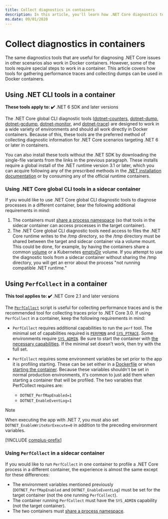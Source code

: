 ```yaml
---
title: Collect diagnostics in containers
description: In this article, you'll learn how .NET Core diagnostics tools can be used in Docker containers.
ms.date: 09/01/2020
---
```


# Collect diagnostics in containers

The same diagnostics tools that are useful for diagnosing .NET Core issues in other scenarios also work in Docker containers. However, some of the tools require special steps to work in a container. This article covers how tools for gathering performance traces and collecting dumps can be used in Docker containers.

## Using .NET CLI tools in a container

**These tools apply to: ✔️** .NET 6 SDK and later versions

The .NET Core global CLI diagnostic tools ([dotnet-counters](dotnet-counters.md), [dotnet-dump](dotnet-dump.md), [dotnet-gcdump](dotnet-gcdump.md), [dotnet-monitor](dotnet-monitor.md), and [dotnet-trace](dotnet-trace.md)) are designed to work in a wide variety of environments and should all work directly in Docker containers. Because of this, these tools are the preferred method of collecting diagnostic information for .NET Core scenarios targeting .NET 6 or later in containers.

You can also install these tools without the .NET SDK by downloading the single-file variants from the links in the previous paragraph. These installs require a global install of the .NET runtime version 3.1 or later, which you can acquire following any of the prescribed methods in the [.NET installation documentation](../install/index.yml) or by consuming any of the official runtime containers.

### Using .NET Core global CLI tools in a sidecar container

If you would like to use .NET Core global CLI diagnostic tools to diagnose processes in a different container, bear the following additional requirements in mind:

1. The containers must [share a process namespace](https://docs.docker.com/engine/reference/run/#pid-settings---pid) (so that tools in the sidecar container can access processes in the target container).
2. The .NET Core global CLI diagnostic tools need access to files the .NET Core runtime writes to the /tmp directory, so the /tmp directory must be shared between the target and sidecar container via a volume mount. This could be done, for example, by having the containers share a common [volume](https://docs.docker.com/storage/volumes/#create-and-manage-volumes) or a Kubernetes [emptyDir](https://kubernetes.io/docs/concepts/storage/volumes/#emptydir) volume. If you attempt to use the diagnostic tools from a sidecar container without sharing the /tmp directory, you will get an error about the process "not running compatible .NET runtime."

## Using `PerfCollect` in a container

**This tool applies to: ✔️** .NET Core 2.1 and later versions

The [`PerfCollect`](./trace-perfcollect-lttng.md) script is useful for collecting performance traces and is the recommended tool for collecting traces prior to .NET Core 3.0. If using `PerfCollect` in a container, keep the following requirements in mind:

- `PerfCollect` requires additional capabilities to run the `perf` tool. The minimal set of capabilities required is [`PERFMON`](https://man7.org/linux/man-pages/man7/capabilities.7.html) and [`SYS_PTRACE`](https://man7.org/linux/man-pages/man7/capabilities.7.html). Some environments require [`SYS_ADMIN`](https://man7.org/linux/man-pages/man7/capabilities.7.html). Be sure to start the container with [the necessary capabilities](https://docs.docker.com/engine/reference/run/#runtime-privilege-and-linux-capabilities). If the minimal set doesn't work, then try with the full set.

- `PerfCollect` requires some environment variables be set prior to the app it is profiling starting. These can be set either in a [Dockerfile](https://docs.docker.com/engine/reference/builder/#env) or when [starting the container](https://docs.docker.com/engine/reference/run/#env-environment-variables). Because these variables shouldn't be set in normal production environments, it's common to just add them when starting a container that will be profiled. The two variables that PerfCollect requires are:

  - `DOTNET_PerfMapEnabled=1`
  - `DOTNET_EnableEventLog=1`

> [!NOTE]
> When executing the app with .NET 7, you must also set `DOTNET_EnableWriteXorExecute=0` in addition to the preceding environment variables.

  [!INCLUDE [complus-prefix](../../../includes/complus-prefix.md)]

### Using `PerfCollect` in a sidecar container

If you would like to run `PerfCollect` in one container to profile a .NET Core process in a different container, the experience is almost the same except for these differences:

- The environment variables mentioned previously (`DOTNET_PerfMapEnabled` and `DOTNET_EnableEventLog`) must be set for the target container (not the one running `PerfCollect`).
- The container running `PerfCollect` must have the `SYS_ADMIN` capability (not the target container).
- The two containers must [share a process namespace](https://docs.docker.com/engine/reference/run/#pid-settings---pid).
